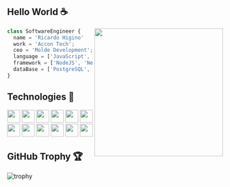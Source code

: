 <h2>Hello World ☕</h2>

<img align="right" width="300" src="https://i2.wp.com/allhtaccess.info/wp-content/uploads/2018/03/programming.gif?fit=1281%2C716&ssl=1" />

```js
class SoftwareEngineer {
  name = 'Ricardo Higino'
  work = 'Accon Tech';
  ceo = 'Molde Development';
  language = ['JavaScript', 'TypeScript', 'Python', 'SQL'];
  framework = ['NodeJS', 'NestJS', 'AdonisJS', 'Selenium'];
  dataBase = ['PostgreSQL', 'MongoDB', 'Redis'];
}
```

<h2>Technologies 💫</h2>
  <code><img height="30" src="https://cdn.jsdelivr.net/gh/devicons/devicon/icons/javascript/javascript-original.svg" /></code>
  <code><img height="30" src="https://cdn.jsdelivr.net/gh/devicons/devicon/icons/typescript/typescript-original.svg" /></code>
  <code><img height="30" src="https://cdn.jsdelivr.net/gh/devicons/devicon/icons/python/python-original.svg" /></code>
  <code><img height="30" src="https://cdn.jsdelivr.net/gh/devicons/devicon/icons/nodejs/nodejs-original.svg" /></code>
  <code><img height="30" src="https://cdn.jsdelivr.net/gh/devicons/devicon/icons/adonisjs/adonisjs-original.svg" /></code>
  <code><img height="30" src="https://cdn.jsdelivr.net/gh/devicons/devicon/icons/nestjs/nestjs-plain.svg" /></code>
  <code><img height="30" src="https://cdn.jsdelivr.net/gh/devicons/devicon/icons/selenium/selenium-original.svg" /></code>
  <code><img height="30" src="https://cdn.jsdelivr.net/gh/devicons/devicon/icons/postgresql/postgresql-original.svg" /></code>
  <code><img height="30" src="https://cdn.jsdelivr.net/gh/devicons/devicon/icons/mongodb/mongodb-original.svg" /></code>
  <code><img height="30" src="https://cdn.jsdelivr.net/gh/devicons/devicon/icons/redis/redis-original.svg" /></code>
  <code><img height="30" src="https://cdn.jsdelivr.net/gh/devicons/devicon/icons/linux/linux-original.svg" /></code>
  <code><img height="30" src="https://cdn.jsdelivr.net/gh/devicons/devicon/icons/git/git-original.svg" /></code>

  
<h2>GitHub Trophy 🏆</h2>

  ![trophy](https://github-profile-trophy.vercel.app/?username=ricardoHigino&row=1&theme=radical)
